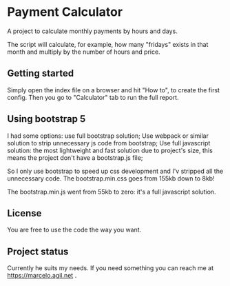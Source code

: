 # Payment Calculator

A project to calculate monthly payments by hours and days.

The script will calculate, for example, how many "fridays" exists in that month and multiply by the number of hours and price.

## Getting started

Simply open the index file on a browser and hit "How to", to create the first config.
Then you go to "Calculator" tab to run the full report.

## Using bootstrap 5

I had some options: use full bootstrap solution;
Use webpack or similar solution to strip unnecessary js code from bootstrap;
Use full javascript solution: the most lightweight and fast solution due to project's size, this means the project don't have a bootstrap.js file;

So I only use bootstrap to speed up css development and I'v stripped all the unnecessary code. The bootstrap.min.css goes from 155kb down to 8kb!

The bootstrap.min.js went from 55kb to zero: it's a full javascript solution.

## License
You are free to use the code the way you want.

## Project status
Currently he suits my needs. If you need something you can reach me 
at https://marcelo.agil.net .